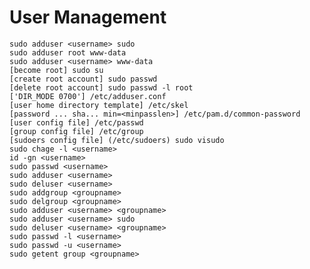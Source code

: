 # User Management

    sudo adduser <username> sudo
    sudo adduser root www-data
    sudo adduser <username> www-data
    [become root] sudo su
    [create root account] sudo passwd
    [delete root account] sudo passwd -l root
    ['DIR_MODE 0700'] /etc/adduser.conf
    [user home directory template] /etc/skel
    [password ... sha... min=<minpasslen>] /etc/pam.d/common-password
    [user config file] /etc/passwd
    [group config file] /etc/group
    [sudoers config file] (/etc/sudoers) sudo visudo
    sudo chage -l <username>
    id -gn <username>
    sudo passwd <username>
    sudo adduser <username>
    sudo deluser <username>
    sudo addgroup <groupname>
    sudo delgroup <groupname>
    sudo adduser <username> <groupname>
    sudo adduser <username> sudo
    sudo deluser <username> <groupname>
    sudo passwd -l <username>
    sudo passwd -u <username>
    sudo getent group <groupname>
